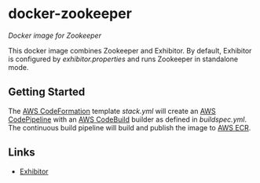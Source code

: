 # docker-zookeeper
_Docker image for Zookeeper_

This docker image combines Zookeeper and Exhibitor. By default, Exhibitor is configured by _exhibitor.properties_ and runs Zookeeper in standalone mode.

## Getting Started
The [AWS CodeFormation](https://console.aws.amazon.com/cloudformation/home?region=us-east-1#/stack/detail?stackId=arn:aws:cloudformation:us-east-1:497513737772:stack%2FZookeeper%2Fcf599b10-9165-11e7-a6e5-50a686e4bb1e) template _stack.yml_ will create an [AWS CodePipeline](https://console.aws.amazon.com/codepipeline/home?region=us-east-1#/view/Zookeeper) with an [AWS CodeBuild](https://console.aws.amazon.com/codebuild/home?region=us-east-1#/projects/Zookeeper/view) builder as defined in _buildspec.yml_. The continuous build pipeline will build and publish the image to [AWS ECR](https://console.aws.amazon.com/ecs/home?region=us-east-1#/repositories/mc.varun:zookeeper#images;tagStatus=ALL).

## Links
* [Exhibitor](https://github.com/soabase/exhibitor)
